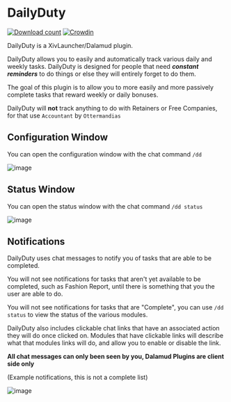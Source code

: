 # DailyDuty
[![Download count](https://img.shields.io/endpoint?url=https://vz32sgcoal.execute-api.us-east-1.amazonaws.com/DailyDuty)](https://github.com/MidoriKami/DailyDuty) [![Crowdin](https://badges.crowdin.net/dailyduty/localized.svg)](https://crowdin.com/project/dailyduty)

DailyDuty is a XivLauncher/Dalamud plugin.

DailyDuty allows you to easily and automatically track various daily and weekly tasks.
DailyDuty is designed for people that need _**constant reminders**_ to do things or else they will entirely forget to do them.

The goal of this plugin is to allow you to more easily and more passively complete tasks that reward weekly or daily bonuses.

DailyDuty will **not** track anything to do with Retainers or Free Companies, for that use `Accountant` by `Ottermandias`

## Configuration Window

You can open the configuration window with the chat command `/dd`

![image](https://user-images.githubusercontent.com/9083275/220256522-2224378b-0065-423d-b7f3-c9b2f68bd8f5.png)

## Status Window

You can open the status window with the chat command `/dd status`

![image](https://user-images.githubusercontent.com/9083275/220256604-0c4ac28a-6733-43f7-b0c3-ef449617f967.png)

## Notifications

DailyDuty uses chat messages to notify you of tasks that are able to be completed.

You will not see notifications for tasks that aren't yet available to be completed, such as Fashion Report, until there is something that you the user are able to do.

You will not see notifications for tasks that are "Complete", you can use `/dd status` to view the status of the various modules.

DailyDuty also includes clickable chat links that have an associated action they will do once clicked on.
Modules that have clickable links will describe what that modules links will do, and allow you to enable or disable the link.

**All chat messages can only been seen by you, Dalamud Plugins are client side only**
 
 (Example notifications, this is not a complete list)
 
![image](https://user-images.githubusercontent.com/9083275/172264986-6a4a5528-9e65-4d30-bd84-288e36ce26da.png)



